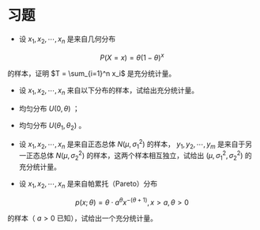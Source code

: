 # 习题

- 设 $x_1,x_2,\cdots,x_n$ 是来自几何分布

$$P(X=x) = \theta(1-\theta)^{x}$$

的样本，证明 $T = \sum_{i=1}^n x_i$ 是充分统计量。
- 设 $x_1,x_2,\cdots,x_n$ 来自以下分布的样本，试给出充分统计量。

- 均匀分布 $U(0,\theta)$ ；
- 均匀分布 $U(\theta_1,\theta_2)$ 。

- 设 $x_1,x_2,\cdots,x_n$ 是来自正态总体 $N(\mu,\sigma^2_1)$ 的样本， $y_1,y_2,\cdots,y_m$ 是来自于另一正态总体 $N(\mu,\sigma^2_2)$ 的样本，这两个样本相互独立，试给出 $(\mu,\sigma_1^2,\sigma_2^2)$ 的充分统计量。
- 设 $x_1,x_2,\cdots,x_n$ 是来自帕累托（Pareto）分布

$$
p(x;\theta) = \theta \cdot a^{\theta} x^{-(\theta+1)}, x>a, \theta>0
$$

的样本（ $a>0$ 已知），试给出一个充分统计量。
